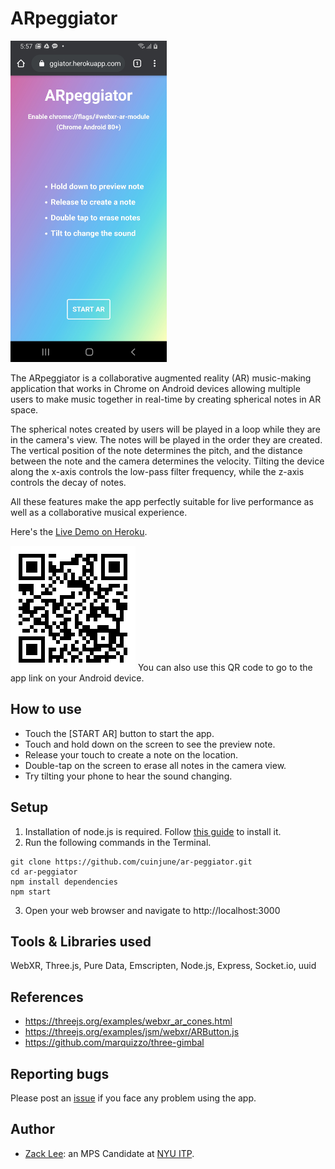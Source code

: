 # ARpeggiator
<img src="screenshot.jpg" alt="Screenshot" width="250"/>

The ARpeggiator is a collaborative augmented reality (AR) music-making application that works in Chrome on Android devices allowing multiple users to make music together in real-time by creating spherical notes in AR space.

The spherical notes created by users will be played in a loop while they are in the camera's view. The notes will be played in the order they are created. The vertical position of the note determines the pitch, and the distance between the note and the camera determines the velocity. Tilting the device along the x-axis controls the low-pass filter frequency, while the z-axis controls the decay of notes.

All these features make the app perfectly suitable for live performance as well as a collaborative musical experience.

Here's the [Live Demo on Heroku](https://ar-peggiator.herokuapp.com/).

<img src="QR.png" alt="QR Code" width="200"/>
You can also use this QR code to go to the app link on your Android device.

## How to use
* Touch the [START AR] button to start the app.
* Touch and hold down on the screen to see the preview note.
* Release your touch to create a note on the location.
* Double-tap on the screen to erase all notes in the camera view.
* Try tilting your phone to hear the sound changing.

## Setup
1. Installation of node.js is required. Follow [this guide](https://github.com/itp-dwd/2020-spring/blob/master/guides/installing-nodejs.md) to install it.
2. Run the following commands in the Terminal.
```
git clone https://github.com/cuinjune/ar-peggiator.git
cd ar-peggiator
npm install dependencies
npm start
```
3. Open your web browser and navigate to http://localhost:3000

## Tools & Libraries used
WebXR, Three.js, Pure Data, Emscripten, Node.js, Express, Socket.io, uuid

## References
* https://threejs.org/examples/webxr_ar_cones.html
* https://threejs.org/examples/jsm/webxr/ARButton.js
* https://github.com/marquizzo/three-gimbal

## Reporting bugs
Please post an [issue](https://github.com/cuinjune/ar-peggiator/issues) if you face any problem using the app.

## Author
* [Zack Lee](https://www.cuinjune.com/about): an MPS Candidate at [NYU ITP](https://itp.nyu.edu).
